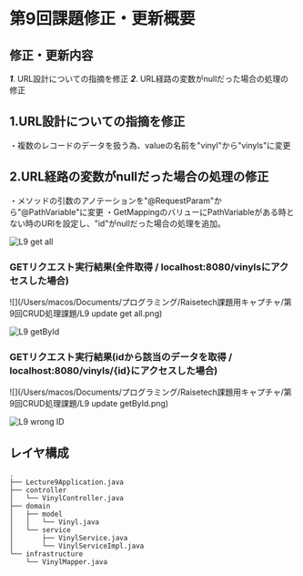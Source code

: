 # 第9回課題修正・更新概要

## 修正・更新内容

***1***. URL設計についての指摘を修正
***2***. URL経路の変数がnullだった場合の処理の修正

## 1.URL設計についての指摘を修正

・複数のレコードのデータを扱う為、valueの名前を"vinyl"から"vinyls"に変更

## 2.URL経路の変数がnullだった場合の処理の修正


・メソッドの引数のアノテーションを"@RequestParam"から"@PathVariable"に変更
・GetMappingのバリューにPathVariableがある時とない時のURIを設定し、"id"がnullだった場合の処理を追加。

![L9 get all](https://user-images.githubusercontent.com/103630732/178266034-7f954812-d853-41a8-92a7-8d5618757e3b.png)


### GETリクエスト実行結果(全件取得 / localhost:8080/vinylsにアクセスした場合)


![](/Users/macos/Documents/プログラミング/Raisetech課題用キャプチャ/第9回CRUD処理課題/L9 update get all.png)

![L9 getById](https://user-images.githubusercontent.com/103630732/178266111-bc5b6770-1f30-4a37-b71d-2b3cc64db424.png)


### GETリクエスト実行結果(idから該当のデータを取得 / localhost:8080/vinyls/{id}にアクセスした場合)


![](/Users/macos/Documents/プログラミング/Raisetech課題用キャプチャ/第9回CRUD処理課題/L9 update getById.png)


![L9 wrong ID](https://user-images.githubusercontent.com/103630732/178266146-8fc3e111-c19e-4977-9e18-2d8522312386.png)


## レイヤ構成

````
.
├── Lecture9Application.java
├── controller
│   └── VinylController.java
├── domain
│   ├── model
│   │   └── Vinyl.java
│   └── service
│       ├── VinylService.java
│       └── VinylServiceImpl.java
└── infrastructure
    └── VinylMapper.java

